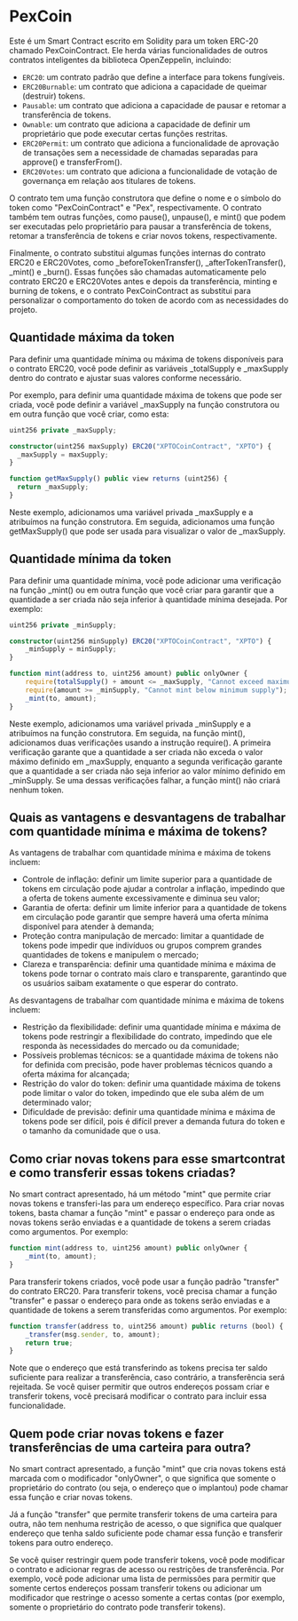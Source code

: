 # PexCoin

Este é um Smart Contract escrito em Solidity para um token ERC-20 chamado PexCoinContract. Ele herda várias funcionalidades de outros contratos inteligentes da biblioteca OpenZeppelin, incluindo:

- `ERC20`: um contrato padrão que define a interface para tokens fungíveis.
- `ERC20Burnable`: um contrato que adiciona a capacidade de queimar (destruir) tokens.
- `Pausable`: um contrato que adiciona a capacidade de pausar e retomar a transferência de tokens.
- `Ownable`: um contrato que adiciona a capacidade de definir um proprietário que pode executar certas funções restritas.
- `ERC20Permit`: um contrato que adiciona a funcionalidade de aprovação de transações sem a necessidade de chamadas separadas para approve() e transferFrom().
- `ERC20Votes`: um contrato que adiciona a funcionalidade de votação de governança em relação aos titulares de tokens.

O contrato tem uma função construtora que define o nome e o símbolo do token como "PexCoinContract" e "Pex", respectivamente. O contrato também tem outras funções, como pause(), unpause(), e mint() que podem ser executadas pelo proprietário para pausar a transferência de tokens, retomar a transferência de tokens e criar novos tokens, respectivamente.

Finalmente, o contrato substitui algumas funções internas do contrato ERC20 e ERC20Votes, como _beforeTokenTransfer(), _afterTokenTransfer(), _mint() e _burn(). Essas funções são chamadas automaticamente pelo contrato ERC20 e ERC20Votes antes e depois da transferência, minting e burning de tokens, e o contrato PexCoinContract as substitui para personalizar o comportamento do token de acordo com as necessidades do projeto.


## Quantidade máxima da token

Para definir uma quantidade mínima ou máxima de tokens disponíveis para o contrato ERC20, você pode definir as variáveis ​​_totalSupply e _maxSupply dentro do contrato e ajustar suas valores conforme necessário.

Por exemplo, para definir uma quantidade máxima de tokens que pode ser criada, você pode definir a variável _maxSupply na função construtora ou em outra função que você criar, como esta:

```typescript
uint256 private _maxSupply;

constructor(uint256 maxSupply) ERC20("XPTOCoinContract", "XPTO") {
  _maxSupply = maxSupply;
}

function getMaxSupply() public view returns (uint256) {
  return _maxSupply;
}
```

Neste exemplo, adicionamos uma variável privada _maxSupply e a atribuímos na função construtora. Em seguida, adicionamos uma função getMaxSupply() que pode ser usada para visualizar o valor de _maxSupply.


## Quantidade mínima da token

Para definir uma quantidade mínima, você pode adicionar uma verificação na função _mint() ou em outra função que você criar para garantir que a quantidade a ser criada não seja inferior à quantidade mínima desejada. Por exemplo:

```typescript
uint256 private _minSupply;

constructor(uint256 minSupply) ERC20("XPTOCoinContract", "XPTO") {
    _minSupply = minSupply;
}

function mint(address to, uint256 amount) public onlyOwner {
    require(totalSupply() + amount <= _maxSupply, "Cannot exceed maximum supply");
    require(amount >= _minSupply, "Cannot mint below minimum supply");
    _mint(to, amount);
}
```

Neste exemplo, adicionamos uma variável privada _minSupply e a atribuímos na função construtora. Em seguida, na função mint(), adicionamos duas verificações usando a instrução require(). A primeira verificação garante que a quantidade a ser criada não exceda o valor máximo definido em _maxSupply, enquanto a segunda verificação garante que a quantidade a ser criada não seja inferior ao valor mínimo definido em _minSupply. Se uma dessas verificações falhar, a função mint() não criará nenhum token.

## Quais as vantagens e desvantagens de trabalhar com quantidade mínima e máxima de tokens?

As vantagens de trabalhar com quantidade mínima e máxima de tokens incluem:

- Controle de inflação: definir um limite superior para a quantidade de tokens em circulação pode ajudar a controlar a inflação, impedindo que a oferta de tokens aumente excessivamente e diminua seu valor;
- Garantia de oferta: definir um limite inferior para a quantidade de tokens em circulação pode garantir que sempre haverá uma oferta mínima disponível para atender à demanda;
- Proteção contra manipulação de mercado: limitar a quantidade de tokens pode impedir que indivíduos ou grupos comprem grandes quantidades de tokens e manipulem o mercado;
- Clareza e transparência: definir uma quantidade mínima e máxima de tokens pode tornar o contrato mais claro e transparente, garantindo que os usuários saibam exatamente o que esperar do contrato.

As desvantagens de trabalhar com quantidade mínima e máxima de tokens incluem:

- Restrição da flexibilidade: definir uma quantidade mínima e máxima de tokens pode restringir a flexibilidade do contrato, impedindo que ele responda às necessidades do mercado ou da comunidade;
- Possíveis problemas técnicos: se a quantidade máxima de tokens não for definida com precisão, pode haver problemas técnicos quando a oferta máxima for alcançada;
- Restrição do valor do token: definir uma quantidade máxima de tokens pode limitar o valor do token, impedindo que ele suba além de um determinado valor;
- Dificuldade de previsão: definir uma quantidade mínima e máxima de tokens pode ser difícil, pois é difícil prever a demanda futura do token e o tamanho da comunidade que o usa.

## Como criar novas tokens para esse smartcontrat e como transferir essas tokens criadas?

No smart contract apresentado, há um método "mint" que permite criar novas tokens e transferi-las para um endereço específico. Para criar novas tokens, basta chamar a função "mint" e passar o endereço para onde as novas tokens serão enviadas e a quantidade de tokens a serem criadas como argumentos. Por exemplo:

```typescript
function mint(address to, uint256 amount) public onlyOwner {
    _mint(to, amount);
}
```

Para transferir tokens criados, você pode usar a função padrão "transfer" do contrato ERC20. Para transferir tokens, você precisa chamar a função "transfer" e passar o endereço para onde as tokens serão enviadas e a quantidade de tokens a serem transferidas como argumentos. Por exemplo:

```typescript
function transfer(address to, uint256 amount) public returns (bool) {
    _transfer(msg.sender, to, amount);
    return true;
}
```

Note que o endereço que está transferindo as tokens precisa ter saldo suficiente para realizar a transferência, caso contrário, a transferência será rejeitada. Se você quiser permitir que outros endereços possam criar e transferir tokens, você precisará modificar o contrato para incluir essa funcionalidade.

## Quem pode criar novas tokens e fazer transferências de uma carteira para outra?

No smart contract apresentado, a função "mint" que cria novas tokens está marcada com o modificador "onlyOwner", o que significa que somente o proprietário do contrato (ou seja, o endereço que o implantou) pode chamar essa função e criar novas tokens.

Já a função "transfer" que permite transferir tokens de uma carteira para outra, não tem nenhuma restrição de acesso, o que significa que qualquer endereço que tenha saldo suficiente pode chamar essa função e transferir tokens para outro endereço.

Se você quiser restringir quem pode transferir tokens, você pode modificar o contrato e adicionar regras de acesso ou restrições de transferência. Por exemplo, você pode adicionar uma lista de permissões para permitir que somente certos endereços possam transferir tokens ou adicionar um modificador que restringe o acesso somente a certas contas (por exemplo, somente o proprietário do contrato pode transferir tokens).

